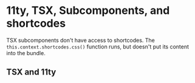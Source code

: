 # 11ty, TSX, Subcomponents, and shortcodes

TSX subcomponents don't have access to shortcodes. The
`this.context.shortcodes.css()` function runs, but doesn't put its content into the bundle.

## TSX and 11ty
